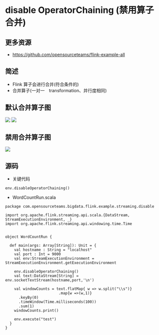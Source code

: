 # disable OperatorChaining (禁用算子合并)

## 更多资源
- https://github.com/opensourceteams/flink-example-all

## 简述
- Flink 算子会进行合并(符合条件的)
- 合并算子(一对一　transformation、并行度相同)

## 默认合并算子图
[![](https://opensourceteams.github.io/flink-example-all/flink-example-scala/n_001_streaming_disable_OperatorChaining/md/image/default.png)]()
[![](https://opensourceteams.github.io/flink-example-all/flink-example-scala/n_001_streaming_disable_OperatorChaining/md/image/disable-operatorChaining.png)](https://opensourceteams.github.io/flink-example-all/flink-example-scala/n_001_streaming_disable_OperatorChaining/md/image/disable-operatorChaining.png)
## 禁用合并算子图
[![](https://opensourceteams.github.io/flink-example-all/flink-example-scala/n_001_streaming_disable_OperatorChaining/md/image/disable-operatorChaining.png)]()
## 源码
- 关键代码
```aidl
env.disableOperatorChaining()
```

- WordCountRun.scala
```
package com.opensourceteams.bigdata.flink.example.streaming.disable

import org.apache.flink.streaming.api.scala.{DataStream, StreamExecutionEnvironment, _}
import org.apache.flink.streaming.api.windowing.time.Time


object WordCountRun {

  def main(args: Array[String]): Unit = {
    val hostname : String = "localhost"
    val port : Int = 9000
    val env:StreamExecutionEnvironment = StreamExecutionEnvironment.getExecutionEnvironment

    env.disableOperatorChaining()
    val text:DataStream[String] = env.socketTextStream(hostname,port,'\n')

    val windowCounts = text.flatMap{ w => w.split("\\s")}
                        .map{w =>(w,1)}
      .keyBy(0)
      .timeWindow(Time.milliseconds(100))
      .sum(1)
    windowCounts.print()

    env.execute("test")
  }
}

```
